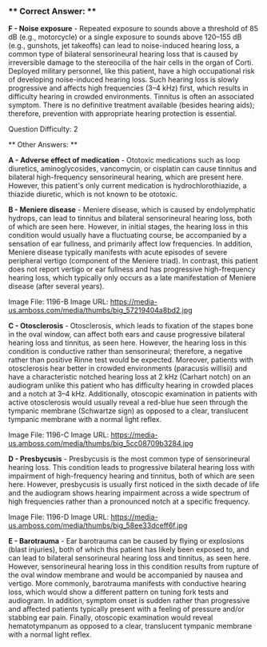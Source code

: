 ### ** Correct Answer: **

**F - Noise exposure** - Repeated exposure to sounds above a threshold of 85 dB (e.g., motorcycle) or a single exposure to sounds above 120–155 dB (e.g., gunshots, jet takeoffs) can lead to noise-induced hearing loss, a common type of bilateral sensorineural hearing loss that is caused by irreversible damage to the stereocilia of the hair cells in the organ of Corti. Deployed military personnel, like this patient, have a high occupational risk of developing noise-induced hearing loss. Such hearing loss is slowly progressive and affects high frequencies (3–4 kHz) first, which results in difficulty hearing in crowded environments. Tinnitus is often an associated symptom. There is no definitive treatment available (besides hearing aids); therefore, prevention with appropriate hearing protection is essential.

Question Difficulty: 2

** Other Answers: **

**A - Adverse effect of medication** - Ototoxic medications such as loop diuretics, aminoglycosides, vancomycin, or cisplatin can cause tinnitus and bilateral high-frequency sensorineural hearing, which are present here. However, this patient's only current medication is hydrochlorothiazide, a thiazide diuretic, which is not known to be ototoxic.

**B - Meniere disease** - Meniere disease, which is caused by endolymphatic hydrops, can lead to tinnitus and bilateral sensorineural hearing loss, both of which are seen here. However, in initial stages, the hearing loss in this condition would usually have a fluctuating course, be accompanied by a sensation of ear fullness, and primarily affect low frequencies. In addition, Meniere disease typically manifests with acute episodes of severe peripheral vertigo (component of the Meniere triad). In contrast, this patient does not report vertigo or ear fullness and has progressive high-frequency hearing loss, which typically only occurs as a late manifestation of Meniere disease (after several years).

Image File: 1196-B
Image URL: https://media-us.amboss.com/media/thumbs/big_57219404a8bd2.jpg

**C - Otosclerosis** - Otosclerosis, which leads to fixation of the stapes bone in the oval window, can affect both ears and cause progressive bilateral hearing loss and tinnitus, as seen here. However, the hearing loss in this condition is conductive rather than sensorineural; therefore, a negative rather than positive Rinne test would be expected. Moreover, patients with otosclerosis hear better in crowded environments (paracusis willisii) and have a characteristic notched hearing loss at 2 kHz (Carhart notch) on an audiogram unlike this patient who has difficulty hearing in crowded places and a notch at 3–4 kHz. Additionally, otoscopic examination in patients with active otosclerosis would usually reveal a red-blue hue seen through the tympanic membrane (Schwartze sign) as opposed to a clear, translucent tympanic membrane with a normal light reflex.

Image File: 1196-C
Image URL: https://media-us.amboss.com/media/thumbs/big_5cc08709b3284.jpg

**D - Presbycusis** - Presbycusis is the most common type of sensorineural hearing loss. This condition leads to progressive bilateral hearing loss with impairment of high-frequency hearing and tinnitus, both of which are seen here. However, presbycusis is usually first noticed in the sixth decade of life and the audiogram shows hearing impairment across a wide spectrum of high frequencies rather than a pronounced notch at a specific frequency.

Image File: 1196-D
Image URL: https://media-us.amboss.com/media/thumbs/big_58ee33dceff6f.jpg

**E - Barotrauma** - Ear barotrauma can be caused by flying or explosions (blast injuries), both of which this patient has likely been exposed to, and can lead to bilateral sensorineural hearing loss and tinnitus, as seen here. However, sensorineural hearing loss in this condition results from rupture of the oval window membrane and would be accompanied by nausea and vertigo. More commonly, barotrauma manifests with conductive hearing loss, which would show a different pattern on tuning fork tests and audiogram. In addition, symptom onset is sudden rather than progressive and affected patients typically present with a feeling of pressure and/or stabbing ear pain. Finally, otoscopic examination would reveal hematotympanum as opposed to a clear, translucent tympanic membrane with a normal light reflex.

